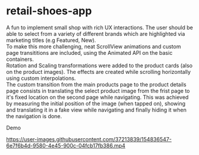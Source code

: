 # retail-shoes-app


A fun to implement small shop with rich UX interactions. The user should be able to select from a variety of different brands which are highlighted via marketing titles (e.g Featured, New).\
To make this more challenging, neat ScrollView animations and custom page transititions are included, using the Animated API on the basic containers.\
Rotation and Scaling transformations were added to the product cards (also on the product images). The effects are created while scrolling horizontally using custom interpolations.\
The custom transition from the main products page to the product details page consists in translating the select product image from the frist page to it's fixed location on the second page while navigating.
This was achieved by measuring the initial position of the image (when tapped on), showing and translating it in a fake view while navigating and finally hiding it when the navigation is done.

Demo

https://user-images.githubusercontent.com/37213839/154836547-6e7f6b4d-9580-4e45-900c-04fcb17fb386.mp4

